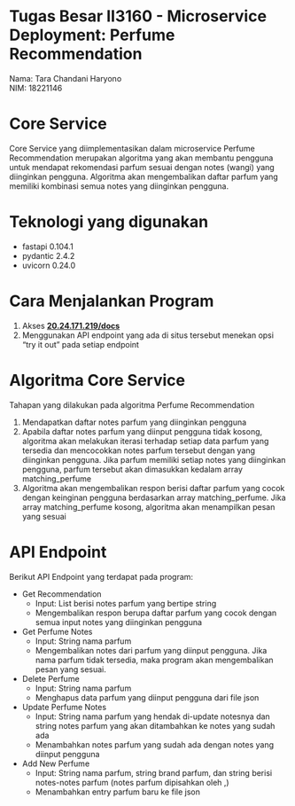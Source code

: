 # Tugas Besar II3160 - Microservice Deployment: Perfume Recommendation
Nama: Tara Chandani Haryono  
NIM: 18221146

# Core Service
Core Service yang diimplementasikan dalam microservice Perfume Recommendation merupakan algoritma yang akan membantu pengguna untuk mendapat rekomendasi parfum sesuai dengan notes (wangi) yang diinginkan pengguna.
Algoritma akan mengembalikan daftar parfum yang memiliki kombinasi semua notes yang diinginkan pengguna.

# Teknologi yang digunakan
- fastapi 0.104.1  
- pydantic 2.4.2  
- uvicorn 0.24.0

# Cara Menjalankan Program
1. Akses **[20.24.171.219/docs](20.24.171.219/docs)**
2. Menggunakan API endpoint yang ada di situs tersebut menekan opsi “try it out” pada setiap endpoint

# Algoritma Core Service
Tahapan yang dilakukan pada algoritma Perfume Recommendation  
1. Mendapatkan daftar notes parfum yang diinginkan pengguna
2. Apabila daftar notes parfum yang diinput pengguna tidak kosong, algoritma akan melakukan iterasi terhadap setiap data parfum yang tersedia dan mencocokkan notes parfum tersebut dengan yang diinginkan pengguna.
   Jika parfum memiliki setiap notes yang diinginkan pengguna, parfum tersebut akan dimasukkan kedalam array matching_perfume
3. Algoritma akan mengembalikan respon berisi daftar parfum yang cocok dengan keinginan pengguna berdasarkan array matching_perfume. Jika array matching_perfume kosong, algoritma akan menampilkan pesan yang sesuai

# API Endpoint  
Berikut API Endpoint yang terdapat pada program:
- Get Recommendation
    - Input: List berisi notes parfum yang bertipe string
    - Mengembalikan respon berupa daftar parfum yang cocok dengan semua input notes yang diinginkan pengguna
- Get Perfume Notes
    - Input: String nama parfum
    - Mengembalikan notes dari parfum yang diinput pengguna. Jika nama parfum tidak tersedia, maka program akan mengembalikan pesan yang sesuai.
- Delete Perfume
    - Input: String nama parfum
    - Menghapus data parfum yang diinput pengguna dari file json
- Update Perfume Notes
    - Input: String nama parfum yang hendak di-update notesnya dan string notes parfum yang akan ditambahkan ke notes yang sudah ada
    - Menambahkan notes parfum yang sudah ada dengan notes yang diinput pengguna
- Add New Perfume
    - Input: String nama parfum, string brand parfum, dan string berisi notes-notes parfum (notes parfum dipisahkan oleh ,)
    - Menambahkan entry parfum baru ke file json
